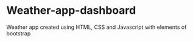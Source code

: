# Weather-app-dashboard

Weather app created using HTML, CSS and Javascript with elements of bootstrap
